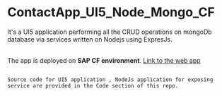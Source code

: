# ContactApp_UI5_Node_Mongo_CF
It's a UI5 application performing all the CRUD operations on mongoDb database via services written on Nodejs using ExpresJs. 

<br>The app is deployed on **SAP CF environment**.
<a href="https://contactappwithmongo-i338022trial.dispatcher.hanatrial.ondemand.com/index.html?hc_reset" target="_blank">Link to the web app</a>
```

Source code for UI5 application , NodeJs application for exposing service are provided in the Code section of this repo.

````

